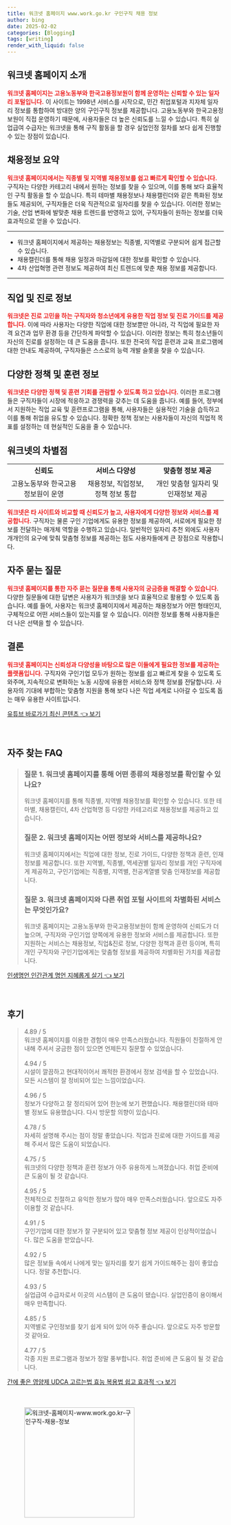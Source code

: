 ```yaml
---
title: 워크넷 홈페이지 www.work.go.kr 구인구직 채용 정보
author: bing
date: 2025-02-02
categories: [Blogging]
tags: [writing]
render_with_liquid: false
---
```



<h2 id='워크넷_소개'>워크넷 홈페이지 소개</h2>

<p><b><span style="color: #ee2323;">워크넷 홈페이지는 고용노동부와 한국고용정보원이 함께 운영하는 신뢰할 수 있는 일자리 포털입니다.</span></b> 이 사이트는 1998년 서비스를 시작으로, 민간 취업포털과 지자체 일자리 정보를 통합하여 방대한 양의 구인구직 정보를 제공합니다. 고용노동부와 한국고용정보원이 직접 운영하기 때문에, 사용자들은 더 높은 신뢰도를 느낄 수 있습니다. 특히 실업급여 수급자는 워크넷을 통해 구직 활동을 할 경우 실업인정 절차를 보다 쉽게 진행할 수 있는 장점이 있습니다.</p>

<h2 id='채용정보_요약'>채용정보 요약</h2>

<p><b><span style="color: #ee2323;">워크넷 홈페이지에서는 직종별 및 지역별 채용정보를 쉽고 빠르게 확인할 수 있습니다.</span></b> 구직자는 다양한 카테고리 내에서 원하는 정보를 찾을 수 있으며, 이를 통해 보다 효율적인 구직 활동을 할 수 있습니다. 특히 테마별 채용정보나 채용캘린더와 같은 특화된 정보들도 제공되어, 구직자들은 더욱 직관적으로 일자리를 찾을 수 있습니다. 이러한 정보는 기술, 산업 변화에 발맞춘 채용 트렌드를 반영하고 있어, 구직자들이 원하는 정보를 더욱 효과적으로 얻을 수 있습니다.</p>

<hr />

<ul>
    <li>워크넷 홈페이지에서 제공하는 채용정보는 직종별, 지역별로 구분되어 쉽게 접근할 수 있습니다.</li>
    <li>채용캘린더를 통해 채용 일정과 마감일에 대한 정보를 확인할 수 있습니다.</li>
    <li>4차 산업혁명 관련 정보도 제공하여 최신 트렌드에 맞춘 채용 정보를 제공합니다.</li>
</ul>

<hr />

<h2 id='직업_진로_지원'>직업 및 진로 정보</h2>

<p><b><span style="color: #ee2323;">워크넷은 진로 고민을 하는 구직자와 청소년에게 유용한 직업 정보 및 진로 가이드를 제공합니다.</span></b> 이에 따라 사용자는 다양한 직업에 대한 정보뿐만 아니라, 각 직업에 필요한 자격 요건과 업무 환경 등을 간단하게 파악할 수 있습니다. 이러한 정보는 특히 청소년들이 자신의 진로를 설정하는 데 큰 도움을 줍니다. 또한 전국의 직업 훈련과 교육 프로그램에 대한 안내도 제공하여, 구직자들은 스스로의 능력 개발 슬롯을 찾을 수 있습니다.</p>

<h2 id='정책_훈련_내용'>다양한 정책 및 훈련 정보</h2>

<p><b><span style="color: #ee2323;">워크넷은 다양한 정책 및 훈련 기회를 관람할 수 있도록 하고 있습니다.</span></b> 이러한 프로그램들은 구직자들이 시장에 적응하고 경쟁력을 갖추는 데 도움을 줍니다. 예를 들어, 정부에서 지원하는 직업 교육 및 훈련프로그램을 통해, 사용자들은 실용적인 기술을 습득하고 이를 통해 취업을 유도할 수 있습니다. 정확한 정책 정보는 사용자들이 자신의 직업적 목표를 설정하는 데 현실적인 도움을 줄 수 있습니다.</p>

<h2 id='사이트_차별점'>워크넷의 차별점</h2>

<table>
    <tr>
        <td style="text-align: center; height: 17px;"><b>신뢰도</b></td>
        <td style="text-align: center; height: 17px;"><b>서비스 다양성</b></td>
        <td style="text-align: center; height: 17px;"><b>맞춤형 정보 제공</b></td>
    </tr>
    <tr>
        <td style="text-align: center; height: 17px;">고용노동부와 한국고용정보원이 운영</td>
        <td style="text-align: center; height: 17px;">채용정보, 직업정보, 정책 정보 통합</td>
        <td style="text-align: center; height: 17px;">개인 맞춤형 일자리 및 인재정보 제공</td>
    </tr>
</table>

<p><b><span style="color: #ee2323;">워크넷은 타 사이트와 비교할 때 신뢰도가 높고, 사용자에게 다양한 정보와 서비스를 제공합니다.</span></b> 구직자는 물론 구인 기업에게도 유용한 정보를 제공하여, 서로에게 필요한 정보를 전달하는 매개체 역할을 수행하고 있습니다. 일반적인 일자리 추천 외에도 사용자 개개인의 요구에 맞춰 맞춤형 정보를 제공하는 점도 사용자들에게 큰 장점으로 작용합니다.</p>

<h2 id='FAQ_섹션'>자주 묻는 질문</h2>

<p><b><span style="color: #ee2323;">워크넷 홈페이지를 통한 자주 묻는 질문을 통해 사용자의 궁금증을 해결할 수 있습니다.</span></b> 다양한 질문들에 대한 답변은 사용자가 워크넷을 보다 효율적으로 활용할 수 있도록 돕습니다. 예를 들어, 사용자는 워크넷 홈페이지에서 제공하는 채용정보가 어떤 형태인지, 구체적으로 어떤 서비스들이 있는지를 알 수 있습니다. 이러한 정보를 통해 사용자들은 더 나은 선택을 할 수 있습니다.</p>

<h2 id='결론'>결론</h2>

<p><b><span style="color: #ee2323;">워크넷 홈페이지는 신뢰성과 다양성을 바탕으로 많은 이들에게 필요한 정보를 제공하는 플랫폼입니다.</span></b> 구직자와 구인기업 모두가 원하는 정보를 쉽고 빠르게 찾을 수 있도록 도와주며, 지속적으로 변화하는 노동 시장에 유용한 서비스와 정책 정보를 전달합니다. 사용자의 기대에 부합하는 맞춤형 지원을 통해 보다 나은 직업 세계로 나아갈 수 있도록 돕는 매우 유용한 사이트입니다.</p>


<p><a class="click-button" title="유튜브 바로가기 최신 콘텐츠" href="https://aptwhite.github.io/posts/%EC%9C%A0%ED%8A%9C%EB%B8%8C-%EB%B0%94%EB%A1%9C%EA%B0%80%EA%B8%B0-%EC%B5%9C%EC%8B%A0-%EC%BD%98%ED%85%90%EC%B8%A0/" rel="dofollow">유튜브 바로가기 최신 콘텐츠 👈 보기</a></p><br>
<h2 id='자주_찾는_FAQ'>자주 찾는 FAQ</h2>
<div itemscope="" itemtype="https://schema.org/FAQPage"> 
<blockquote> 
<div itemscope="" itemprop="mainEntity" itemtype="https://schema.org/Question"> 
<h3 itemprop="name">질문 1. 워크넷 홈페이지를 통해 어떤 종류의 채용정보를 확인할 수 있나요?</h3> 
<div itemscope="" itemprop="acceptedAnswer" itemtype="https://schema.org/Answer"> 
<span itemprop="text"> 
<p>워크넷 홈페이지를 통해 직종별, 지역별 채용정보를 확인할 수 있습니다. 또한 테마별, 채용캘린더, 4차 산업혁명 등 다양한 카테고리로 채용정보를 제공하고 있습니다.</p> 
</span> 
</div> 
</div> 

<div itemscope="" itemprop="mainEntity" itemtype="https://schema.org/Question"> 
<h3 itemprop="name">질문 2. 워크넷 홈페이지는 어떤 정보와 서비스를 제공하나요?</h3> 
<div itemscope="" itemprop="acceptedAnswer" itemtype="https://schema.org/Answer"> 
<span itemprop="text"> 
<p>워크넷 홈페이지에서는 직업에 대한 정보, 진로 가이드, 다양한 정책과 훈련, 인재 정보를 제공합니다. 또한 지역별, 직종별, 역세권별 일자리 정보를 개인 구직자에게 제공하고, 구인기업에는 직종별, 지역별, 전공계열별 맞춤 인재정보를 제공합니다.</p> 
</span> 
</div> 
</div> 

<div itemscope="" itemprop="mainEntity" itemtype="https://schema.org/Question"> 
<h3 itemprop="name">질문 3. 워크넷 홈페이지와 다른 취업 포털 사이트의 차별화된 서비스는 무엇인가요?</h3> 
<div itemscope="" itemprop="acceptedAnswer" itemtype="https://schema.org/Answer"> 
<span itemprop="text"> 
<p>워크넷 홈페이지는 고용노동부와 한국고용정보원이 함께 운영하여 신뢰도가 더 높으며, 구직자와 구인기업 양쪽에게 유용한 정보와 서비스를 제공합니다. 또한 지원하는 서비스는 채용정보, 직업&진로 정보, 다양한 정책과 훈련 등이며, 특히 개인 구직자와 구인기업에게는 맞춤형 정보를 제공하여 차별화된 가치를 제공합니다.</p> 
</span> 
</div> 
</div> 

</blockquote> 
</div>
<p><a class="click-button" title="인생명언 인간관계 명언 지혜롭게 살기" href="https://aptwhite.github.io/posts/%EC%9D%B8%EC%83%9D%EB%AA%85%EC%96%B8-%EC%9D%B8%EA%B0%84%EA%B4%80%EA%B3%84-%EB%AA%85%EC%96%B8-%EC%A7%80%ED%98%9C%EB%A1%AD%EA%B2%8C-%EC%82%B4%EA%B8%B0/" rel="dofollow">인생명언 인간관계 명언 지혜롭게 살기 👈 보기</a></p><br>
<h2 id='후기'>후기</h2>
<div itemscope itemtype="https://schema.org/Product">
  <blockquote>
  <div itemprop="review" itemscope itemtype="https://schema.org/Review">
      <div itemprop="reviewRating" itemscope itemtype="https://schema.org/Rating"> <span itemprop="ratingValue">4.89</span> / <span itemprop="bestRating">5</span> </div>
      <span itemprop="reviewBody">워크넷 홈페이지를 이용한 경험이 매우 만족스러웠습니다. 직원들이 친절하게 안내해 주셔서 궁금한 점이 있으면 언제든지 질문할 수 있었습니다.</span>
  </div>
  <br>
  <div itemprop="review" itemscope itemtype="https://schema.org/Review">
      <div itemprop="reviewRating" itemscope itemtype="https://schema.org/Rating"> <span itemprop="ratingValue">4.94</span> / <span itemprop="bestRating">5</span> </div>
      <span itemprop="reviewBody">시설이 깔끔하고 현대적이어서 쾌적한 환경에서 정보 검색을 할 수 있었습니다. 모든 시스템이 잘 정비되어 있는 느낌이었습니다.</span>
  </div>
  <br>
  <div itemprop="review" itemscope itemtype="https://schema.org/Review">
      <div itemprop="reviewRating" itemscope itemtype="https://schema.org/Rating"> <span itemprop="ratingValue">4.96</span> / <span itemprop="bestRating">5</span> </div>
      <span itemprop="reviewBody">정보가 다양하고 잘 정리되어 있어 한눈에 보기 편했습니다. 채용캘린더와 테마별 정보도 유용했습니다. 다시 방문할 의향이 있습니다.</span>
  </div>
  <br>
  <div itemprop="review" itemscope itemtype="https://schema.org/Review">
      <div itemprop="reviewRating" itemscope itemtype="https://schema.org/Rating"> <span itemprop="ratingValue">4.78</span> / <span itemprop="bestRating">5</span> </div>
      <span itemprop="reviewBody">자세히 설명해 주시는 점이 정말 좋았습니다. 직업과 진로에 대한 가이드를 제공해 주셔서 많은 도움이 되었습니다.</span>
  </div>
  <br>
  <div itemprop="review" itemscope itemtype="https://schema.org/Review">
      <div itemprop="reviewRating" itemscope itemtype="https://schema.org/Rating"> <span itemprop="ratingValue">4.75</span> / <span itemprop="bestRating">5</span> </div>
      <span itemprop="reviewBody">워크넷의 다양한 정책과 훈련 정보가 아주 유용하게 느껴졌습니다. 취업 준비에 큰 도움이 될 것 같습니다.</span>
  </div>
  <br>
  <div itemprop="review" itemscope itemtype="https://schema.org/Review">
      <div itemprop="reviewRating" itemscope itemtype="https://schema.org/Rating"> <span itemprop="ratingValue">4.95</span> / <span itemprop="bestRating">5</span> </div>
      <span itemprop="reviewBody">전체적으로 친절하고 유익한 정보가 많아 매우 만족스러웠습니다. 앞으로도 자주 이용할 것 같습니다.</span>
  </div>
  <br>
  <div itemprop="review" itemscope itemtype="https://schema.org/Review">
      <div itemprop="reviewRating" itemscope itemtype="https://schema.org/Rating"> <span itemprop="ratingValue">4.91</span> / <span itemprop="bestRating">5</span> </div>
      <span itemprop="reviewBody">구인기업에 대한 정보가 잘 구분되어 있고 맞춤형 정보 제공이 인상적이었습니다. 많은 도움을 받았습니다.</span>
  </div>
  <br>
  <div itemprop="review" itemscope itemtype="https://schema.org/Review">
      <div itemprop="reviewRating" itemscope itemtype="https://schema.org/Rating"> <span itemprop="ratingValue">4.92</span> / <span itemprop="bestRating">5</span> </div>
      <span itemprop="reviewBody">많은 정보들 속에서 나에게 맞는 일자리를 찾기 쉽게 가이드해주는 점이 좋았습니다. 정말 추천합니다.</span>
  </div>
  <br>
  <div itemprop="review" itemscope itemtype="https://schema.org/Review">
      <div itemprop="reviewRating" itemscope itemtype="https://schema.org/Rating"> <span itemprop="ratingValue">4.93</span> / <span itemprop="bestRating">5</span> </div>
      <span itemprop="reviewBody">실업급여 수급자로서 이곳의 시스템이 큰 도움이 됐습니다. 실업인증이 용이해서 매우 만족합니다.</span>
  </div>
  <br>
  <div itemprop="review" itemscope itemtype="https://schema.org/Review">
      <div itemprop="reviewRating" itemscope itemtype="https://schema.org/Rating"> <span itemprop="ratingValue">4.85</span> / <span itemprop="bestRating">5</span> </div>
      <span itemprop="reviewBody">지역별로 구인정보를 찾기 쉽게 되어 있어 아주 좋습니다. 앞으로도 자주 방문할 것 같아요.</span>
  </div>
  <br>
  <div itemprop="review" itemscope itemtype="https://schema.org/Review">
      <div itemprop="reviewRating" itemscope itemtype="https://schema.org/Rating"> <span itemprop="ratingValue">4.77</span> / <span itemprop="bestRating">5</span> </div>
      <span itemprop="reviewBody">각종 지원 프로그램과 정보가 정말 풍부합니다. 취업 준비에 큰 도움이 될 것 같습니다.</span>
  </div>
  </blockquote>
</div>
<p><a class="click-button" title="간에 좋은 영양제 UDCA 고르는법 효능 복용법 쉽고 효과적" href="https://aptwhite.github.io/posts/%EA%B0%84%EC%97%90-%EC%A2%8B%EC%9D%80-%EC%98%81%EC%96%91%EC%A0%9C-UDCA-%EA%B3%A0%EB%A5%B4%EB%8A%94%EB%B2%95-%ED%9A%A8%EB%8A%A5-%EB%B3%B5%EC%9A%A9%EB%B2%95-%EC%89%BD%EA%B3%A0-%ED%9A%A8%EA%B3%BC%EC%A0%81/" rel="dofollow">간에 좋은 영양제 UDCA 고르는법 효능 복용법 쉽고 효과적 👈 보기</a></p><br>
<figure class="image"><img src="https://aptwhite.github.io/assets/img/thumbnail/워크넷-홈페이지-www.work.go.kr-구인구직-채용-정보.webp" alt="워크넷-홈페이지-www.work.go.kr-구인구직-채용-정보" width="256" height="256"></figure>